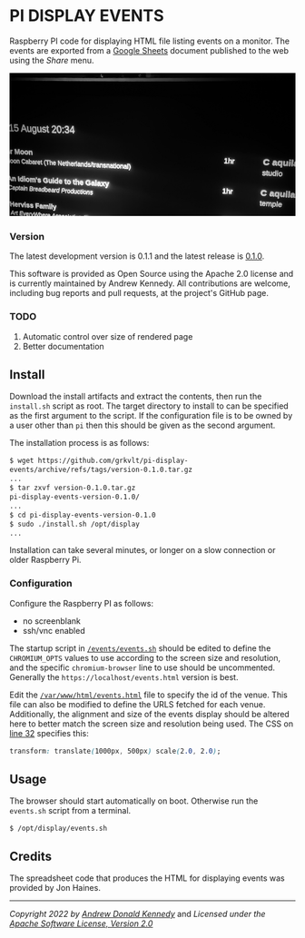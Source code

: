 PI DISPLAY EVENTS
=================

Raspberry PI code for displaying HTML file listing events on a monitor. The
events are exported from a [Google
Sheets](https://docs.google.com/spreadsheets/u/0/) document published to
the web using the _Share_ menu.

![events on screen](events.png)

### Version

The latest development version is 0.1.1 and the latest release is
[0.1.0](https://github.com/grkvlt/pi-display-events/releases/tag/version-0.1.0).

This software is provided as Open Source using the Apache 2.0 license and
is currently maintained by Andrew Kennedy.  All contributions are welcome,
including bug reports and pull requests, at the project's GitHub page.

### TODO

1. Automatic control over size of rendered page
2. Better documentation

## Install

Download the install artifacts and extract the contents, then run the
`install.sh` script as root. The target directory to install to can be
specified as the first argument to the script. If the configuration file
is to be owned by a user other than `pi` then this should be given as the
second argument.

The installation process is as follows:

```shell
$ wget https://github.com/grkvlt/pi-display-events/archive/refs/tags/version-0.1.0.tar.gz
...
$ tar zxvf version-0.1.0.tar.gz
pi-display-events-version-0.1.0/
...
$ cd pi-display-events-version-0.1.0
$ sudo ./install.sh /opt/display
...
```

Installation can take several minutes, or longer on a slow connection or
older Raspberry Pi.

### Configuration

Configure the Raspberry PI as follows:

* no screenblank
* ssh/vnc enabled

The startup script in
[`/events/events.sh`](https://github.com/grkvlt/pi-display-events/blob/main/events.sh#L41-L46)
should be edited to define the `CHROMIUM_OPTS` values to use according to
the screen size and resolution, and the specific `chromium-browser` line to
use should be uncommented.  Generally the `https://localhost/events.html`
version is best.

Edit the
[`/var/www/html/events.html`](https://github.com/grkvlt/pi-display-events/blob/main/events.html#L36-L37)
file to specify the id of the venue. This file can also be modified to
define the URLS fetched for each venue. Additionally, the alignment and
size of the events display should be altered here to better match the
screen size and resolution being used. The CSS on [line
32](https://github.com/grkvlt/pi-display-events/blob/main/events.htmlh#L32)
specifies this:

```css
transform: translate(1000px, 500px) scale(2.0, 2.0);
```

## Usage

The browser should start automatically on boot. Otherwise run the
`events.sh` script from a terminal.

```shell
$ /opt/display/events.sh
```

## Credits

The spreadsheet code that produces the HTML for displaying events was
provided by Jon Haines.

---
_Copyright 2022 by [Andrew Donald Kennedy](mailto:andrew.international@gmail.com)_ and
_Licensed under the [Apache Software License, Version 2.0](http://www.apache.org/licenses/LICENSE-2.0)_
